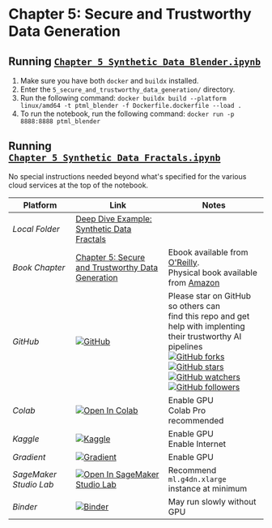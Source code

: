 # Chapter 5: Secure and Trustworthy Data Generation

## Running [`Chapter_5_Synthetic_Data_Blender.ipynb`](Chapter_5_Synthetic_Data_Blender.ipynb)

1. Make sure you have both `docker` and `buildx` installed.
2. Enter the  `5_secure_and_trustworthy_data_generation/` directory.
3. Run the following command: `docker buildx build --platform linux/amd64 -t ptml_blender -f Dockerfile.dockerfile --load .`
4. To run the notebook, run the following command: `docker run -p 8888:8888 ptml_blender`

## Running [`Chapter_5_Synthetic_Data_Fractals.ipynb`](Chapter_5_Synthetic_Data_Fractals.ipynb)

No special instructions needed beyond what's specified for the various cloud services at the top of the notebook.

| **Platform**           | **Link**                                                                                                                                                                                                                                                                                               | **Notes**                                                                                                                                                                                                                                                                                                                                                                                                                                                                                                                                                                                                                                                                                                                                                                                                                                                                                                                                                    |
|------------------------|--------------------------------------------------------------------------------------------------------------------------------------------------------------------------------------------------------------------------------------------------------------------------------------------------------|--------------------------------------------------------------------------------------------------------------------------------------------------------------------------------------------------------------------------------------------------------------------------------------------------------------------------------------------------------------------------------------------------------------------------------------------------------------------------------------------------------------------------------------------------------------------------------------------------------------------------------------------------------------------------------------------------------------------------------------------------------------------------------------------------------------------------------------------------------------------------------------------------------------------------------------------------------------|
| _Local Folder_         | [Deep Dive Example: Synthetic Data Fractals](5_secure_and_trustworthy_data_generation/Chapter_5_Synthetic_Data_Fractals.ipynb)                                                                                                                                                                                                                                |                                                                                                                                                                                                                                                                                                                                                                                                                                                                                                                                                                                                                                                                                                                                                                                                                                                                                                                                                              |
| _Book Chapter_         | [Chapter 5: Secure and Trustworthy Data Generation](https://learning.oreilly.com/library/view/practicing-trustworthy-machine/9781098120269/ch05.html)                                                                                                                                                                                 | Ebook available from [O'Reilly](https://www.oreilly.com/library/view/practicing-trustworthy-machine/9781098120269/).<br>Physical book available from [Amazon](https://www.amazon.com/Practicing-Trustworthy-Machine-Learning-Transparent/dp/1098120272)                                                                                                                                                                                                                                                                                                                                                                                                                                                                                                                                                                                                                                                                                                      |
| _GitHub_               | [![GitHub](https://img.shields.io/badge/-View%20on%20GitHub-181717?logo=github&logoColor=ffffff)](https://github.com/matthew-mcateer/practicing_trustworthy_machine_learning/blob/main/5_secure_and_trustworthy_data_generation/Chapter_5_Synthetic_Data_Fractals.ipynb)                                                                          | Please star on GitHub so others can<br>find this repo and get help with implenting<br>their trustworthy AI pipelines<br> [![GitHub forks](https://img.shields.io/github/forks/matthew-mcateer/practicing_trustworthy_machine_learning.svg?style=social&label=Fork&maxAge=2592000)](https://github.com/matthew-mcateer/practicing_trustworthy_machine_learning/network/) <br> [![GitHub stars](https://img.shields.io/github/stars/matthew-mcateer/practicing_trustworthy_machine_learning.svg?style=social&label=Star&maxAge=2592000)](https://github.com/matthew-mcateer/practicing_trustworthy_machine_learning/stargazers/) <br> [![GitHub watchers](https://img.shields.io/github/watchers/matthew-mcateer/practicing_trustworthy_machine_learning.svg?style=social&label=Watch&maxAge=2592000)](https://github.com/matthew-mcateer/practicing_trustworthy_machine_learning/watchers/) <br>[![GitHub followers](https://img.shields.io/github/followers/matthew-mcateer?style=social&label=Follow&maxAge=2592000)](https://github.com/matthew-mcateer?tab=followers)  |
| _Colab_                | [![Open In Colab](https://colab.research.google.com/assets/colab-badge.svg)](https://colab.research.google.com/github/matthew-mcateer/practicing_trustworthy_machine_learning/blob/main/5_secure_and_trustworthy_data_generation/Chapter_5_Synthetic_Data_Fractals.ipynb)                                                                         | Enable GPU<br> Colab Pro recommended                                                                                                                                                                                                                                                                                                                                                                                                                                                                                                                                                                                                                                                                                                                                                                                                                                                                                                                         |
| _Kaggle_               | [ ![ Kaggle ]( https://kaggle.com/static/images/open-in-kaggle.svg ) ]( https://kaggle.com/kernels/welcome?src=https://github.com/matthew-mcateer/practicing_trustworthy_machine_learning/blob/main/5_secure_and_trustworthy_data_generation/Chapter_5_Synthetic_Data_Fractals.ipynb )                                                            | Enable GPU<br> Enable Internet                                                                                                                                                                                                                                                                                                                                                                                                                                                                                                                                                                                                                                                                                                                                                                                                                                                                                                                               |
| _Gradient_             | [ ![ Gradient ]( https://assets.paperspace.io/img/gradient-badge.svg ) ]( https://console.paperspace.com/github/matthew-mcateer/practicing_trustworthy_machine_learning/blob/main/5_secure_and_trustworthy_data_generation/Chapter_5_Synthetic_Data_Fractals.ipynb )                                                                              | Enable GPU                                                                                                                                                                                                                                                                                                                                                                                                                                                                                                                                                                                                                                                                                                                                                                                                                                                                                                                                                   |
| _SageMaker Studio Lab_ | [![ Open In SageMaker Studio Lab ]( https://studiolab.sagemaker.aws/studiolab.svg ) ]( https://studiolab.sagemaker.aws/import/github/matthew-mcateer/practicing_trustworthy_machine_learning/blob/main/5_secure_and_trustworthy_data_generation/Chapter_5_Synthetic_Data_Fractals.ipynb )                                                         | Recommend `ml.g4dn.xlarge` instance at minimum                                                                                                                                                                                                                                                                                                                                                                                                                                                                                                                                                                                                                                                                                                                                                                                                                                                                                                               |
| _Binder_               | [ ![ Binder ]( https://mybinder.org/badge_logo.svg ) ]( https://mybinder.org/v2/gh/matthew-mcateer/practicing_trustworthy_machine_learning/HEAD?urlpath=https%3A%2F%2Fgithub.com%2Fmatthew-mcateer%2Fpracticing_trustworthy_machine_learning%2Fblob%2Fmain%2F5_secure_and_trustworthy_data_generation%2FChapter_5_Synthetic_Data_Fractals.ipynb ) | May run slowly without GPU                                                                                                                                                                                                                                                                                                                                                                                                                                                                                                                                                                                                                                                                                                                                                                                                                                                                                                                                   |



